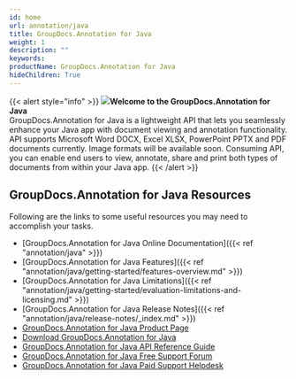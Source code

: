 ```yaml
---
id: home
url: annotation/java
title: GroupDocs.Annotation for Java
weight: 1
description: ""
keywords: 
productName: GroupDocs.Annotation for Java
hideChildren: True
---
```

{{< alert style="info" >}} ![](annotation/java/images/home.png)**Welcome to the GroupDocs.Annotation for Java**  
GroupDocs.Annotation for Java is a lightweight API that lets you seamlessly enhance your Java app with document viewing and annotation functionality. API supports Microsoft Word DOCX, Excel XLSX, PowerPoint PPTX and PDF documents currently. Image formats will be available soon. Consuming API, you can enable end users to view, annotate, share and print both types of documents from within your Java app. 
{{< /alert >}}

## GroupDocs.Annotation for Java Resources
Following are the links to some useful resources you may need to accomplish your tasks.
*   [GroupDocs.Annotation for Java Online Documentation]({{< ref "annotation/java" >}})
*   [GroupDocs.Annotation for Java Features]({{< ref "annotation/java/getting-started/features-overview.md" >}})
*   [GroupDocs.Annotation for Java Limitations]({{< ref "annotation/java/getting-started/evaluation-limitations-and-licensing.md" >}})
*   [GroupDocs.Annotation for Java Release Notes]({{< ref "annotation/java/release-notes/_index.md" >}})
*   [GroupDocs.Annotation for Java Product Page](https://products.groupdocs.com/annotation/java)
*   [Download GroupDocs.Annotation for Java](https://repository.groupdocs.com/webapp/#/artifacts/browse/tree/General/repo/com/groupdocs/groupdocs-annotation)
*   [GroupDocs.Annotation for Java API Reference Guide](https://apireference.groupdocs.com/java/annotation)
*   [GroupDocs.Annotation for Java Free Support Forum](https://forum.groupdocs.com/c/annotation)
*   [GroupDocs.Annotation for Java Paid Support Helpdesk](https://helpdesk.groupdocs.com/)
